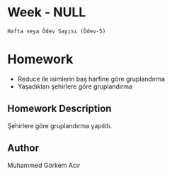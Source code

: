 # Week - NULL
```Hafta veya Ödev Sayısı (Ödev-5)```

# Homework 
- Reduce ile isimlerin baş harfine göre gruplandırma
- Yaşadıkları şehirlere göre gruplandırma 


## Homework Description

Şehirlere göre gruplandırma yapıldı.


## Author

Muhammed Görkem Acır
